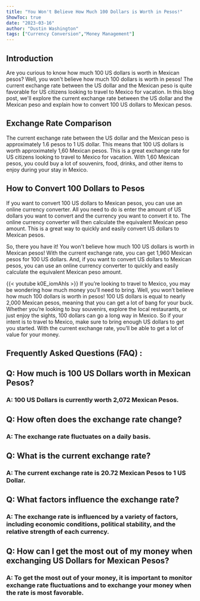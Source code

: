 ```yaml
---
title: "You Won't Believe How Much 100 Dollars is Worth in Pesos!"
ShowToc: true 
date: "2023-03-16"
author: "Dustin Washington" 
tags: ["Currency Conversion","Money Management"]
---
```

## Introduction

Are you curious to know how much 100 US dollars is worth in Mexican pesos? Well, you won't believe how much 100 dollars is worth in pesos! The current exchange rate between the US dollar and the Mexican peso is quite favorable for US citizens looking to travel to Mexico for vacation. In this blog post, we'll explore the current exchange rate between the US dollar and the Mexican peso and explain how to convert 100 US dollars to Mexican pesos.

## Exchange Rate Comparison

The current exchange rate between the US dollar and the Mexican peso is approximately 1.6 pesos to 1 US dollar. This means that 100 US dollars is worth approximately 1,60 Mexican pesos. This is a great exchange rate for US citizens looking to travel to Mexico for vacation. With 1,60 Mexican pesos, you could buy a lot of souvenirs, food, drinks, and other items to enjoy during your stay in Mexico.

## How to Convert 100 Dollars to Pesos

If you want to convert 100 US dollars to Mexican pesos, you can use an online currency converter. All you need to do is enter the amount of US dollars you want to convert and the currency you want to convert it to. The online currency converter will then calculate the equivalent Mexican peso amount. This is a great way to quickly and easily convert US dollars to Mexican pesos.

So, there you have it! You won't believe how much 100 US dollars is worth in Mexican pesos! With the current exchange rate, you can get 1,960 Mexican pesos for 100 US dollars. And, if you want to convert US dollars to Mexican pesos, you can use an online currency converter to quickly and easily calculate the equivalent Mexican peso amount.

{{< youtube k0E_iomAhIs >}} 
If you’re looking to travel to Mexico, you may be wondering how much money you’ll need to bring. Well, you won’t believe how much 100 dollars is worth in pesos! 100 US dollars is equal to nearly 2,000 Mexican pesos, meaning that you can get a lot of bang for your buck. Whether you’re looking to buy souvenirs, explore the local restaurants, or just enjoy the sights, 100 dollars can go a long way in Mexico. So if your intent is to travel to Mexico, make sure to bring enough US dollars to get you started. With the current exchange rate, you’ll be able to get a lot of value for your money.

## Frequently Asked Questions (FAQ) :
<h2>Q: How much is 100 US Dollars worth in Mexican Pesos?</h2>

<h3>A: 100 US Dollars is currently worth 2,072 Mexican Pesos.</h3>

<h2>Q: How often does the exchange rate change?</h2>

<h3>A: The exchange rate fluctuates on a daily basis.</h3>

<h2>Q: What is the current exchange rate?</h2>

<h3>A: The current exchange rate is 20.72 Mexican Pesos to 1 US Dollar.</h3>

<h2>Q: What factors influence the exchange rate?</h2>

<h3>A: The exchange rate is influenced by a variety of factors, including economic conditions, political stability, and the relative strength of each currency.</h3>

<h2>Q: How can I get the most out of my money when exchanging US Dollars for Mexican Pesos?</h2>

<h3>A: To get the most out of your money, it is important to monitor exchange rate fluctuations and to exchange your money when the rate is most favorable.</h3>





